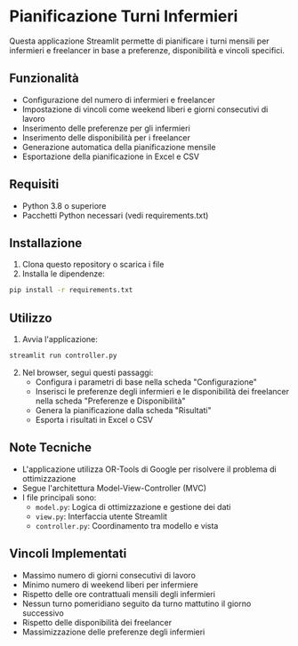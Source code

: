 # Pianificazione Turni Infermieri

Questa applicazione Streamlit permette di pianificare i turni mensili per infermieri e freelancer in base a preferenze, disponibilità e vincoli specifici.

## Funzionalità

- Configurazione del numero di infermieri e freelancer
- Impostazione di vincoli come weekend liberi e giorni consecutivi di lavoro
- Inserimento delle preferenze per gli infermieri
- Inserimento delle disponibilità per i freelancer
- Generazione automatica della pianificazione mensile
- Esportazione della pianificazione in Excel e CSV

## Requisiti

- Python 3.8 o superiore
- Pacchetti Python necessari (vedi requirements.txt)

## Installazione

1. Clona questo repository o scarica i file
2. Installa le dipendenze:

```bash
pip install -r requirements.txt
```

## Utilizzo

1. Avvia l'applicazione:

```bash
streamlit run controller.py
```

2. Nel browser, segui questi passaggi:
   - Configura i parametri di base nella scheda "Configurazione"
   - Inserisci le preferenze degli infermieri e le disponibilità dei freelancer nella scheda "Preferenze e Disponibilità"
   - Genera la pianificazione dalla scheda "Risultati"
   - Esporta i risultati in Excel o CSV

## Note Tecniche

- L'applicazione utilizza OR-Tools di Google per risolvere il problema di ottimizzazione
- Segue l'architettura Model-View-Controller (MVC)
- I file principali sono:
  - `model.py`: Logica di ottimizzazione e gestione dei dati
  - `view.py`: Interfaccia utente Streamlit
  - `controller.py`: Coordinamento tra modello e vista

## Vincoli Implementati

- Massimo numero di giorni consecutivi di lavoro
- Minimo numero di weekend liberi per infermiere
- Rispetto delle ore contrattuali mensili degli infermieri
- Nessun turno pomeridiano seguito da turno mattutino il giorno successivo
- Rispetto delle disponibilità dei freelancer
- Massimizzazione delle preferenze degli infermieri 